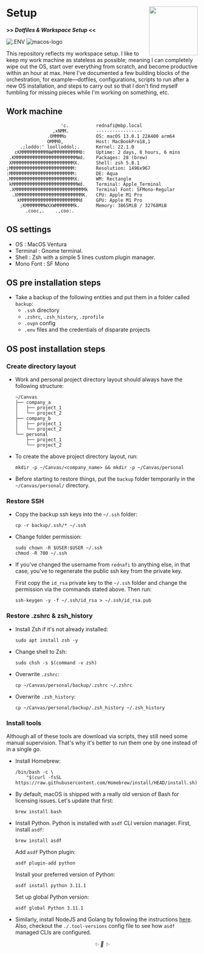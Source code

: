 <h1>Setup<img
src='https://user-images.githubusercontent.com/30027932/138611579-9402e2c7-61c1-4cfa-a40f-665a73267533.png'
align='right' width='128' height='128'></h1>

<strong>>> <i>Dotfiles & Workspace Setup</i> <<</strong>


![.ENV][2]
![macos-logo][1]

</div>

This repository reflects my workspace setup. I like to keep my work machine as stateless
as possible; meaning I can completely wipe out the OS, start over everything from
scratch, and become productive within an hour at max. Here I've documented a few
building blocks of the orchestration, for example—dotfiles, configurations, scripts to
run after a new OS installation, and steps to carry out so that I don't find myself
fumbling for missing pieces while I'm working on something, etc.

## Work machine

```
                    'c.          rednafi@mbp.local
                 ,xNMM.          -----------------
               .OMMMMo           OS: macOS 13.0.1 22A400 arm64
               OMMM0,            Host: MacBookPro18,1
     .;loddo:' loolloddol;.      Kernel: 22.1.0
   cKMMMMMMMMMMNWMMMMMMMMMM0:    Uptime: 2 days, 8 hours, 6 mins
 .KMMMMMMMMMMMMMMMMMMMMMMMWd.    Packages: 28 (brew)
 XMMMMMMMMMMMMMMMMMMMMMMMX.      Shell: zsh 5.8.1
;MMMMMMMMMMMMMMMMMMMMMMMM:       Resolution: 1496x967
:MMMMMMMMMMMMMMMMMMMMMMMM:       DE: Aqua
.MMMMMMMMMMMMMMMMMMMMMMMMX.      WM: Rectangle
 kMMMMMMMMMMMMMMMMMMMMMMMMWd.    Terminal: Apple_Terminal
 .XMMMMMMMMMMMMMMMMMMMMMMMMMMk   Terminal Font: SFMono-Regular
  .XMMMMMMMMMMMMMMMMMMMMMMMMK.   CPU: Apple M1 Pro
    kMMMMMMMMMMMMMMMMMMMMMMd     GPU: Apple M1 Pro
     ;KMMMMMMMWXXWMMMMMMMk.      Memory: 3865MiB / 32768MiB
       .cooc,.    .,coo:.
```

## OS settings

* OS                    : MacOS Ventura
* Terminal              : Gnome terminal.
* Shell                 : Zsh with a simple 5 lines custom plugin manager.
* Mono Font             : SF Mono

## OS pre installation steps

* Take a backup of the following entities and put them in a folder called `backup`:
    * `.ssh` directory
    * `.zshrc`, `.zsh_history`, `.zprofile`
    * `.ovpn` config
    * `.env` files and the credentials of disparate projects

## OS post installation steps

### Create directory layout

* Work and personal project directory layout should always have the following structure:

    ```
    ~/Canvas
    ├── company_a
    │   ├── project_1
    │   └── project_2
    ├── company_b
    │   ├── project_1
    │   └── project_2
    └── personal
        ├── project_1
        └── project_2
    ```
* To create the above project directory layout, run:

    ```
    mkdir -p ~/Canvas/<company_name> && mkdir -p ~/Canvas/personal
    ```
* Before starting to restore things, put the `backup` folder temporarily in the
`~/Canvas/personal/` directory.

### Restore SSH

* Copy the backup ssh keys into the `~/.ssh` folder:

    ```
    cp -r backup/.ssh/* ~/.ssh
    ```
* Change folder permission:

    ```
    sudo chown -R $USER:$USER ~/.ssh
    chmod -R 700 ~/.ssh
    ```
* If you've changed the username from `rednafi` to anything else, in that case, you've
to regenerate the public ssh key from the private key.

    First copy the `id_rsa` private key to the `~/.ssh` folder and change the permission
    via the commands stated above. Then run:

    ```
    ssh-keygen -y -f ~/.ssh/id_rsa > ~/.ssh/id_rsa.pub
    ```

### Restore .zshrc & zsh_history

* Install Zsh if it's not already installed:

    ```
    sudo apt install zsh -y
    ```
* Change shell to Zsh:

    ```
    sudo chsh -s $(command -v zsh)
    ```
* Overwrite `.zshrc`:

    ```
    cp ~/Canvas/personal/backup/.zshrc ~/.zshrc
    ```
* Overwrite `.zsh_history`:

    ```
    cp ~/Canvas/personal/backup/.zsh_history ~/.zsh_history
    ```

### Install tools

Although all of these tools are download via scripts, they still need some manual
supervision. That's why it's better to run them one by one instead of in a single go.

* Install Homebrew:

    ```
    /bin/bash -c \
        "$(curl -fsSL https://raw.githubusercontent.com/Homebrew/install/HEAD/install.sh)"
    ```

* By default, macOS is shipped with a really old version of Bash for licensing issues.
Let's update that first:

    ```
    brew install bash
    ```
* Install Python. Python is installed with `asdf` CLI version manager. First, install
`asdf`:

    ```
    brew install asdf
    ```

    Add `asdf` Python plugin:

    ```
    asdf plugin-add python
    ```

    Install your preferred version of Python:

    ```
    asdf install python 3.11.1
    ```

    Set up global Python version:

    ```
    asdf global Python 3.11.1
    ```

* Similarly, install NodeJS and Golang by following the instructions [here][4]. Also,
checkout the `./.tool-versions` config file to see how `asdf` managed CLIs are
configured.

<div align="center">
<i> ✨ 🍰 ✨ </i>
</div>

[1]: https://shields.io/badge/MacOS--9cf?logo=Apple&style=for-the-badge
[2]: https://img.shields.io/static/v1?style=for-the-badge&message=.ENV&color=555555&logo=.ENV&logoColor=ECD53F&label=
[3]: https://img.shields.io/static/v1?style=for-the-badge&message=Apple&color=000000&logo=Apple&logoColor=FFFFFF&label=
[4]: https://asdf-vm.com/guide/getting-started.html#install-the-plugin
